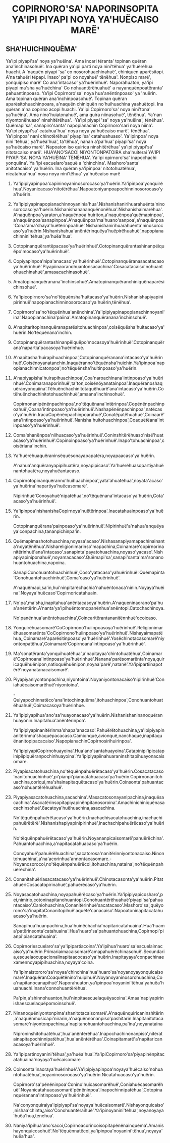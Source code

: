 <h1 align='center'>COPIRNORO'SA' NAPORINSOPITA YA'IPI PIYAPI NOYA YA'HUËCAISO MARË'</h1>
<h2>SHA'HUICHINQUËMA'</h2>
<p>Ya'ipi piyapi'sa' noya ya'huëina'. Ama incari tëranta' topinan quëran ana'inchinasohuë'. Ina quëran ya'ipi parti noya nini'tëhua' ya'huërëhua huachi.
A 'naquën piyapi 'sa' co nosorohuachinahuë', chiniquen aparësitopi. A'na tahuëri tëpapi. Inaso' pa'pi co noyahuë' tënëhua'. Nonpiso marë', yonquipiso marë' Co ana'intacaso' ya'huërinhuë'. Naporahuaton, ya'ipi piyapi ma'sha ya'huëchina' Co nohuantërëhuahuë' a nayanquënpoatëranta' pahuantinpoaso.
Ya'ipi Copirnoro'sa' noya hua'anëntinpoaso' ya 'huërin. Ama topinan quëran ana'inchinpoasohuë'. Topinan quëran aparësitohuachinpoara, a'naquën chiniquën no'huihuachina yaahuëtopi. Ina quëran a'na copirno acopi huachi.
Ya'ipi Copirnoro'sa' noya nini'tona' ya'huëina'. Ama nino'huiatonahuë', ama quira niinasohuë', tënëhua'. Ya'nan niyontonëhuaso' ninshitërëhua'. -Ya'ipi piyapi 'sa' noya ya'huëina', tënëhua'. Quëmapi'sa', sanapiro'santa' napopianachin Copirnoro'sari noya niina'. Ya'ipi piyapi'sa' catahua'hua' noya noya ya'huëcaiso marë', tënëhua'.
Ya'ipinpoa' nani chinotërëhua' piyapi'sa' catahuahuaso'. Ya'ipinpoa' noya nini 'tëhua', ya'huëa'hua', ta'tëhua', nanan a'pa'hua' piyapi'sa' noya ya'huëcaiso marë'.
Napoaton iso quirica ninshitërëhua' ya'ipi piyapi'sa' nitotacaiso marë'.
HUA'ANO'SACOI NIYONTONPATOIRA
sha'huitërai
YA'IPI PIYAPI'SA' NOYA YA'HUËINA' TËNËHUA'. Ya'ipi opirnoro'sa' inapochachi yonquiina'. Ya 'ipi escuelaro'saquë a 'chinchina'. Mashoro'santa' anitotacaiso' ya'huërin. Ina quëran ya'ipinpoa' nitotohuatëhua', nicatahua'hua' noya noya nini'tëhua' ya'huëcaiso marë</p>
<ol>
  <li>
    <p>Ya'ipipiyapinpoa'capininoyaninosorocaso'ya'huërin.Ya'ipinpoa'yonquirëhua'.Noyanicacaso'nitotërëhua'.Napoatoniyanpoapochinninosorocaso'ya'huërin.</p>
  </li>
  <li>
    <p>Ya'ipipiyapinapopianachinnoyaninia'hua'.Nishanishanirihuarahuënta'ninosorocaso'ya'huërin.Nishanishanananquënonëhua'.Nishanishaimarëhua'.A'naquënpoa'yaraton,a'naquënpoa'huiriton,a'naquënpoa'quëmapinpoa',a'naquënpoa'sanapinpoa'.A'naquënpoa'ma'huano'sanpoa',a'naquënpoa'Cona'ama'shaya'huëtërinpoahuë'.Nishanishanirihuarahuënta'ninosorocaso'ya'huërin.Nishanishahua'anëntërinquëya'huëpirëhuahuë',napopianachinnini'tëhua',ya'huëa'hua'.</p>
  </li>
  <li>
    <p>Cotopinanquërantëpacaso'ya'huërinhuë'.Cotopinanquërantashinanpëiquëpo'mocaso'ya'huërinhuë'.</p>
  </li>
  <li>
    <p>Copiyapinpoa'nipa'anacaso'ya'huërinhuë'.Cotopinanquëranasacatacasoya'huërinhuë'.Piyapiinaoranohuantonsacachina'.Cosacatacaiso'nohuantohuachinahuë',amasacachinasohuë'.</p>
  </li>
  <li>
    <p>Amatopinanquëranana'inchinsohuë'.Amatopinanquëranchiniquënaparësichinsohuë'.</p>
  </li>
  <li>
    <p>Ya'ipicopirnoro'sa'no'tëquënsha'huitacaso'ya'huërin.Nishanishapiyapinipirinhuë'napopianachinninosorocaso'ya'huërin,tënëhua'.</p>
  </li>
  <li>
    <p>Copirnoro'sa'no'tëquënhua'anënchina'.Ya'ipipiyapinapopianachinnoyani'ina'.Napopianachina'paiina'.Amatopinanquëranana'inchinsohuë'.</p>
  </li>
  <li>
    <p>A'napitaritopinanquëranaparësitohuachinpoa',coisëquësha'huitacaso'ya'huërin.No'tëquënana'inchin.</p>
  </li>
  <li>
    <p>Cotopinanquërantashinanpëiquëpo'mocasoya'huërinhuë'.Cotopinanquërana'napartia'pacasoya'huërinhue.</p>
  </li>
  <li>
    <p>A'napitasha'huirapihuachinpoa',Cotopinanquëranana'intacaso'ya'huërinhuë'.Coisënoyanatanchin.Inaquëranno'tëquënsha'huichin.Ya'ipinpoa'napopianachinnicatonpoa',no'tëquënsha'huitinpoaso'ya'huërin.</p>
  </li>
  <li>
    <p>A'napiyapisha'huirapihuachinpoa',Coa'naroachinana'intinpoaso'ya'huërinhuë'.Conimaranaporinhuë',ta'ton,coisënóyanatainpoa'.Inaquëranoshaquëranyonquiina'.Tëhuënchachinitotaquëhuarë'ana'intacaso'ya'huërin.Cotëhuënchachinitotohuachinhuë',amaana'inchinsohuë'.</p>
    <p>Copirnonanipënënpachinpoa',no'tëquënana'intërinpoa'.Copënënpachinpoahuë',Coana'intinpoaso'ya'huërinhuë'.Nashapënënpachinpoa',natëcaso'ya'huërin.IracaCopënënpachinpoarahuë',Conatëpatëhuahuë',Coinaarë'ana'intinpoaso'ya'huërinhuë'.Nanisha'huitohuachinpoa',Coaquëtëana'intinpoaso'ya'huërinhuë'.</p>
  </li>
  <li>
    <p>Coma'shanënpoa'niihuacaso'ya'huërinhuë'.Coninshitërëhuaso'nisë'huatacaso'ya'huërinhuë'.Copinoinpoaso'ya'huërinhuë'.Inapo'tohuachinpoa',coisëriana'inchin.</p>
  </li>
  <li>
    <p>Ya'huërëhuaquëraninsëquësonayapapatëra,noyapaacaso'ya'huërin.</p>
    <p>A'nahua'anquëranyapipihuatëra,noyapipicaso'.Ya'huërëhuasopartiyahuënantohuatëra,noyahuëantacaso.</p>
  </li>
  <li>
    <p>Copirnotopinanquëranno'huihuachinpoa',yata'ahuatëhua',noyata'acaso'ya'huërina'napartiya'huëcasomarë'.</p>
    <p>Nipirinhuë'Conoyahuë'nipatëhua',no'tëquënana'intacaso'ya'huërin,Cota'acaso'ya'huërinhuë'.</p>
  </li>
  <li>
    <p>Ya'ipinpoa'nishanishaCopirnoya'huëtërinpoa'.Inacatahuainpoaso'ya'huërin.</p>
    <p>Cotopinanquërana'painpoaso'ya'huërinhuë'.Nipirinhuë'a'nahua'anquëyaya'conpachina,tananpichinpa'in.</p>
  </li>
  <li>
    <p>Quëmapimashotohuachina,noyasa'acaso'.Nishasanapiyamapachinainanta'noyatënëhua'.Nishareligionimarinso'mapachina,Coinamarë'copirnorinanitërinhuë'ana'intacaso'.sanapinta'payatohuachina,noyaso'yacaso'.Nishapiyapiniponahuë',noyamacacaso'.Quëmapi'sa',sanapi'santa'ma'sonanohuantohuachina,napoina.</p>
    <p>SanapiConohuantohuachinhuë',Coso'yatacaso'yahuërinhuë'.Quëmapinta'Conohuantohuachinhuë',Coma'caso'ya'huërinhuë'.</p>
    <p>A'naquëmapi,sa'in,hui'ninpitarëchachia'nahuëntonaca'ninin.Noyaya'huëina'.Noyaya'huëcaso'Copirnoricatahuain.</p>
  </li>
  <li>
    <p>No'pa',ma'sha,inapitahua'anëntacasoya'huërin.A'naqueninaorano'pa'hua'anëntërin.A'nanta'ya'ipihuëntonnopanënhua'anëntopi.Catochachínoya.</p>
    <p>No'panënhua'anëntohuachina',Coincaritërantananitënnhuë'ocoicaso.</p>
  </li>
  <li>
    <p>Yonquirëhuasomarë'CoCopirnono'huiinpoasoya'huërinhuë'.Religionimarëhuasomarënta'CoCopirnono'huiinpoaso'ya'huërinhuë'.Nishayaimapatëhua,,Coinamarë'aparësitinpoaso'ya'huërinhuë'.Yosëchinotacasomarë'niyontonpatëhua',Coinamarë'Copirnoana'intinpoaso'ya'huërinhuë'.</p>
  </li>
  <li>
    <p>Ma'sonatëranta'yonquihuatëhua',a'napitayaa'chintohuatëhua',Coinamarë'Copirnoana'intinpoaso'ya'huërinhuë'.Nanana'parësomarënta'noya,quiricaquëhuënipon,natioquëhuënipon,noyaa'parë',natanë'.Ya'ipipartiinapotërë'noyanatanacaisomarë'.</p>
  </li>
  <li>
    <p>Piyapiyaniyontonpachina,niyontoina'.Noyaniyontonacaiso'nipirinhuë'Coniahuëcaisomarëhuë'niyontoina'.</p>
    <p>-Quiyapochinnatëco'ana'intochinquëma',itohuachinpoa',Conohuantohuatëhuahuë',Coimacasoya'huërinhue.</p>
  </li>
  <li>
    <p>Ya'ipipiyapihua'ano'sa'huayonacaso'ya'huërin.Nishanishaninanoquëranhuayonin.Inapitahua'anëntërinpoa'.</p>
    <p>Ya'ipipiyapinanitërinma'shapa'anacaso'.Pahuërëtohuachina,ya'ipipiyapinanitërinma'shaquëpacacaso.Camionquë,avionquë,nanchaquë,inapitaquënanitopipacacaiso'.NapopianachinCopirnosirihuirinpoa'.</p>
    <p>Ya'ipipiyapiCopirnohuayoina'.Hua'ano'santahuayoina'.Catapinipi'ipicatapinípiipiquëranpochinhuayoina'.Ya'ipipiyapiinahuaraninshitapihuayonacaisomare.</p>
  </li>
  <li>
    <p>Piyapisacatohuachina,no'tëquënpahuërëtacaso'ya'huërin.Cosacatacaso'nanitohuachinhuë',pi'pianpi'piancatahuacaso'ya'huërin.Copirnonanitohuachina,coriqui,ma'shainapitaquëtacaso'ya'huërin.Coinsonta'pahuantacaso'nohuantërëhuahuë'.</p>
  </li>
  <li>
    <p>Piyapiyasacatohuachina,sacachina'.Masacatosonayanipachina,inaquësacachina'.Asacatërinsopitapiyapinënpitanosoroina'.Amachinichiniquënasacachinsohuë'.8acatoya'huëhuachina,asacachina.</p>
    <p>No'tëquënpahuërëtacaso'ya'huërin.Inachachisacatohuachina,inachachipahuërëtërë'.Nishanishapiyapinipirinhuë',inachachipahuërëcaso'ya'huërin.</p>
    <p>No'tëquënpahuërëtacaso'ya'huërin.Noyananpicaisomarë'pahuërëchina'.Pahuantohuachina,a'napitacatahuacaso'ya'huërin.</p>
    <p>Conoyahuë'pahuërëhuachina',sacatorosa'nanitërinniyontonacaiso.Ninontohuachina',a'na'acorinhua'annontacasomare.-Noyanosorocoi,no'tëquënpahuërëcoi,itohuachina,nataina',no'tëquënpahuërëchina'.</p>
  </li>
  <li>
    <p>Conanitahuëriasacatacaso'ya'huërinhuë'.Chinotacasonta'ya'huërin.PitatahuëriCosacatopirinahuë',pahuërëcaso'ya'huërin.</p>
  </li>
  <li>
    <p>Noyasacatohuachina,noyapahuërëcaso'ya'huërin.Ya'ipipiyapicosharo',pei,nimirio,cotoninapitanohuantopi.Conohuantërëhuahuë'piyapi'sa'pahuantacaiso'.Caniohuachina,Conanitërinhuë'sacatacaso'.Mashoro'sa',quëyorono'sa'inapitaConanitopihuë'aquëtë'canacaiso'.Napoatoninapitacatahuacaso'ya'huërin.</p>
    <p>Sanapihua'huanpachina,hua'huinëchachia'napitaricatahuaina'.Hua'huama'patërinsonta'catahuaina'.Hua'huaro'sa'pahuantohuachina,Copirnopi'pianpi'piancatahuaina'.</p>
  </li>
  <li>
    <p>Copirnoriescuelaro'sa'ya'ipipartiacoina'.Ya'ipihua'huaro'sa'escuelaimacaiso'ya'huërin.Primariaimacaisomarë'amapahuërëchinasohuë'.Secundaria,escuelaocupacionalinapitaacocaso'ya'huërin.Inapitayaya'conpachinaexamennoyapipihuachina,noyaya'coina.</p>
    <p>Ya'ipimaistororo'sa'noyaa'chinchina'hua'huaro'sa'noyanoyayonquicaisomarë'.InaquëranCoaquëtënino'huipihuë'.Noyanoyaninosorohuachina,Coa'napitanocanapihuë'.Naporahuaton,ya'ipinpoa'noyanini'tëhua'yahuëa'huahuachi.Inana'connohuantërëhua'.</p>
    <p>Pa'pin,a'shinnohuanton,hui'ninpitaescuelaquëyacoina'.Amaa'napiyapirinishaescuelaquëpomoinsohuë'.</p>
  </li>
  <li>
    <p>Ninanoquëniyontonpima'shanitotacaisomarë'.A'naquënquiricaninshitërin,a'naquënmusicapi'nirarin,a'naquënnonanpiso'pashitarin.Inapitanitotacasomarë'niyontonpachina,a'napitanohuantohuachina,pa'ina',noyanataina</p>
    <p>Niproninshitohuatëhua',hua'anëntërëhua'.Inapochachinonanpiso',nitëratainapitapochinnipatëhua',hua'anëntërëhua'.Coinapitamarë'a'napitaricanacasoya'huërinhuë'.</p>
  </li>
  <li>
    <p>Ya'ipipartinoyanini'tëhua',ya'huëa'hua'.Ya'ipiCopirnoro'sa'piyapinënpitacatahuaina'noyaya'huëcaisomare</p>
  </li>
  <li>
    <p>Coinsonta'inaoraya'huërinhuë'.Ya'ipipiyapinpoa'noyaya'huëcaiso'nohuantohuatëhua',noyaninosorocaso'ya'huërin.Nicatahuacaso'ya'huërin.</p>
    <p>Copirnoro'sa'pënëninpoa'Conino'huicasomarëhuë',Coniahuëcasomarëhuë'.Noyanicatahuacasomarë'pënëninpoa'.Inapochinnipatëhua',Cotopinanquëranana'intinpoaso'ya'huërinhuë'.</p>
    <p>Na'conyonquiraiya'ipipiyapi'sa'noyaya'huëcaisomarë'.Nishayonquicaiso',nishaa'chinta¿aiso'Conohuantëraihuë'.Ya'ipinoyanini'tëhua',noyanoyaya'huëa'hua,tenehua'.</p>
  </li>
  <li>
    <p>Naniya'ipihua'ano'sacoi,Copirnoacorincoisopitapënënainquëma'.Amanishayonquicosohuë'.No'tëquënnatëcoi,ya'ipinpoa'noyanini'tëhua',noyaya'huëa'hua'.</p>
  </li>
</ol>